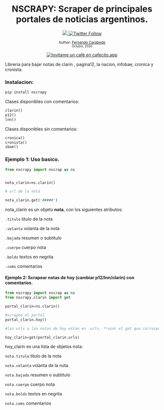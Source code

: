 <div align="center">
  <h1> NSCRAPY: Scraper de principales portales de noticias argentinos.</h1>
  <a class="header-badge" target="_blank" href="https://www.linkedin.com/in/carabedo/">
  <img src="https://img.shields.io/badge/style--5eba00.svg?label=LinkedIn&logo=linkedin&style=social">
  </a>
  <a class="header-badge" target="_blank" href="https://twitter.com/muydipalma">
  <img alt="Twitter Follow" src="https://img.shields.io/twitter/follow/muydipalma?style=social">
  </a>

<sub>Author:
<a href="https://www.linkedin.com/in/carabedo/" target="_blank">Fernando Carabedo</a><br>
<small> Octubre, 2020</small>
</sub>



</div>
</div>

<div>
<p align="center">
<a href='https://cafecito.app/carabedo' rel='noopener' target='_blank'><img srcset='https://cdn.cafecito.app/imgs/buttons/button_2.png 1x, https://cdn.cafecito.app/imgs/buttons/button_2_2x.png 2x, https://cdn.cafecito.app/imgs/buttons/button_2_3.75x.png 3.75x' src='https://cdn.cafecito.app/imgs/buttons/button_2.png' alt='Invitame un café en cafecito.app' /></a>
</p>
</div>

Libreria para bajar notas de clarin , pagina12, la nacion, infobae, cronica y cronista.

### Instalacion:

```python
pip install nscrapy
``` 


Clases disponibles con comentarios:

```python
clarin()
p12()
lnn()
``` 

Clases disponibles sin comentarios:

```python
cronica()
cronista()
ibae()
``` 

### Ejemplo 1: Uso basico.

```python
from nscrapy import nscrap as ns


nota_clarin=ns.clarin()

# url de la nota

nota_clarin.get('#####')

```

nota_clarin es un objeto **nota**, con los siguientes atributos:

`.titulo`  titulo de la nota

`.volanta`  volanta de la nota

`.bajada`  resumen o subtitulo

`.cuerpo`  cuerpo nota

`.bolds`  textos en negrita

`.coms`  comentarios



#### Ejemplo 2: Scrapear notas de hoy (cambiar  p12/lnn/clarin) con comentarios.

```python
from nscrapy import nscrap as ns
from nscrapy.clarin import get

portal_clarin=ns.clarin()

#scrapeo el portal
portal_clarin.hoy()

#las urls a las notas de hoy estan en .urls, **usar el get que corresponda!** del submodulo p12/lnn/clarin

hoy_clarin=get(portal_clarin.urls)

```
hoy_clarin es una lista de objetos nota:

`nota.titulo`  titulo de la nota

`nota.volanta`  volanta de la nota

`nota.bajada`  resumen o subtitulo

`nota.cuerpo`  cuerpo nota

`nota.bolds`  textos en negrita

`nota.coms`  comentarios




